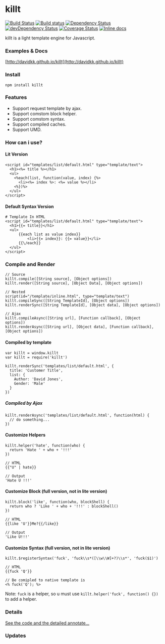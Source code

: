 # killt

[![Build Status](https://travis-ci.org/DavidKk/killt.svg?branch=master)](https://travis-ci.org/DavidKk/killt)
[![Build status](https://ci.appveyor.com/api/projects/status/9yi0o53uy47xv6a7/branch/master?svg=true)](https://ci.appveyor.com/project/DavidKk/killt/branch/master)
[![Dependency Status](https://david-dm.org/DavidKk/killt.svg)](https://david-dm.org/DavidKk/killt)
[![devDependency Status](https://david-dm.org/DavidKk/killt/dev-status.svg)](https://david-dm.org/DavidKk/killt#info=devDependencies)
[![Coverage Status](https://coveralls.io/repos/github/DavidKk/killt/badge.svg?branch=master)](https://coveralls.io/github/DavidKk/killt?branch=master)
[![Inline docs](http://inch-ci.org/github/DavidKk/killt.svg?branch=master)](http://inch-ci.org/github/DavidKk/killt)

killt is a light template engine for Javascript.

### Examples & Docs

[http://davidkk.github.io/killt](http://davidkk.github.io/killt)

### Install

```
npm install killt
```

### Features

- Support request template by ajax.
- Support comstom block helper.
- Support comstom syntax.
- Support compiled caches.
- Support UMD.

### How can i use?

#### Lit Version

```
<script id="templates/list/default.html" type="template/text">
  <h1><%= title %></h1>
  <ul>
    <%each(list, function(value, index) {%>
      <li><%= index %>: <%= value %></li>
    <%})%>
  </ul>
</script>
```

#### Default Syntax Version
```
# Template In HTML
<script id="templates/list/default.html" type="template/text">
  <h1>{{= title}}</h1>
  <ul>
      {{each list as value index}}
          <li>{{= index}}: {{= value}}</li>
      {{\/each}}
  </ul>
</script>
```

### Compile and Render
```
// Source
killt.compile([String source], [Object options])
killt.render([String source], [Object Data], [Object options])

// Nested
script(id="/template/inline.html", type="template/text")
killt.compileSync([String TemplateId], [Object options])
killt.renderSync([String TemplateId], [Object data], [Object options])

// Ajax
killt.compileAsync([String url], [Function callback], [Object options])
killt.renderAsync([String url], [Object data], [Function callback], [Object options])
```

#### Compiled by template
```
var killt = window.killt
var killt = require('killt')

killt.renderSync('templates/list/default.html', {
  title: 'Customer Title',
  list: {
    Author: 'David Jones',
    Gender: 'Male'
  }
})
```

##### Compiled by Ajax
```
killt.renderAsync('templates/list/default.html', function(html) {
  // do something...
})
```

#### Customize Helpers

```
killt.helper('hate', function(who) {
  return 'Hate ' + who + '!!!'
})

// HTML
{{"U" | hate}}

// Output
'Hate U !!!'
```

#### Customize Block (full version, not in lite version)

```
killt.block('like', function(who, blockShell) {
  return who ? 'Like ' + who + '!!!' : blockShell()
})

// HTML
{{like 'U'}}Me?{{/like}}

// Output
'Like U!!!'
```

#### Customize Syntax (full version, not in lite version)

```
killt.$registerSyntax('fuck', 'fuck\\s*([\\w\\W]+?)\\s*', 'fuck($1)')

// HTML
{{fuck 'Q'}}

// Be comipled to native template is
<% fuck('Q'); %>
```

Note: `fuck` is a helper, so u must use `killt.helper('fuck', function() {})` to add a helper.

### Details

[See the code and the detailed annotate...](https://github.com/DavidKk/killt/blob/master/dist/es6/client/killt.js)

### Updates


